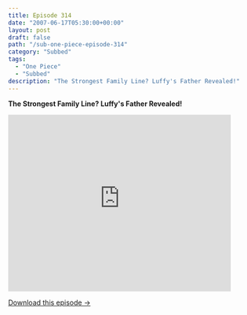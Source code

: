 ```yaml
---
title: Episode 314
date: "2007-06-17T05:30:00+00:00"
layout: post
draft: false
path: "/sub-one-piece-episode-314"
category: "Subbed"
tags:
  - "One Piece"
  - "Subbed"
description: "The Strongest Family Line? Luffy's Father Revealed!"
---
```


**The Strongest Family Line? Luffy's Father Revealed!**

<iframe width="640" height="360" src="https://www.rapidvideo.com/e/FXREHXM6HB" frameborder="0" marginwidth=0 marginheight=0 scrolling=no allowfullscreen style="max-width:90%;"></iframe>

<a href="http://ouo.io/qs/eCodkFEQ?s=https://www.rapidvideo.com/d/FXREHXM6HB" class="styled_a">Download this episode →</a>

